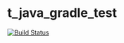 # t_java_gradle_test

[![Build Status](https://travis-ci.org/jck9719/t_java_gradle_test.svg?branch=master)](https://travis-ci.org/jck9719/t_java_gradle_test)